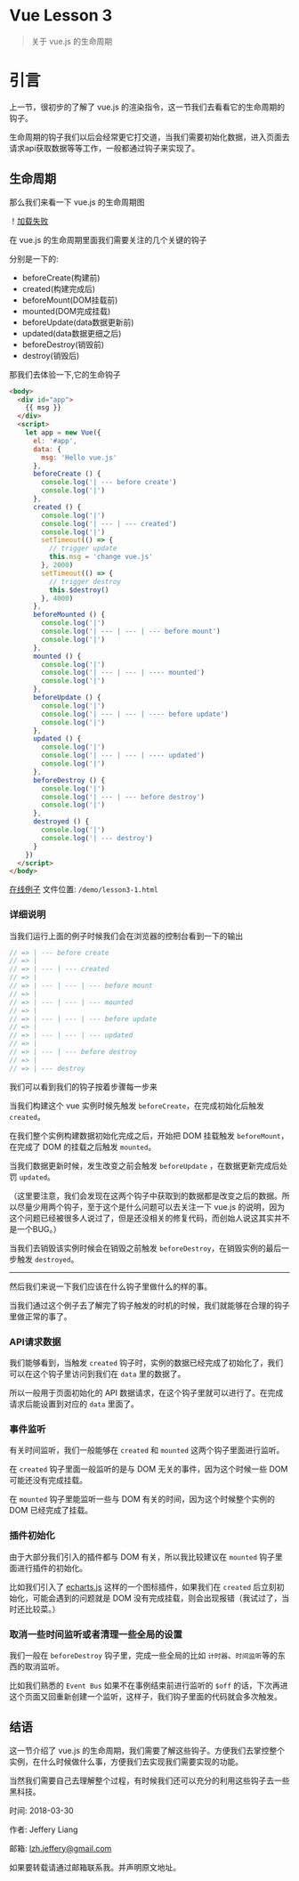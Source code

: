 # Vue Lesson 3

> 关于 vue.js 的生命周期

# 引言

上一节，很初步的了解了 vue.js 的渲染指令，这一节我们去看看它的生命周期的钩子。

生命周期的钩子我们以后会经常更它打交道，当我们需要初始化数据，进入页面去请求api获取数据等等工作，一般都通过钩子来实现了。

## 生命周期

那么我们来看一下 vue.js 的生命周期图

！[加载失败](/static/img/lifecycle.png)

在 vue.js 的生命周期里面我们需要关注的几个关键的钩子

分别是一下的:

* beforeCreate(构建前)
* created(构建完成后)
* beforeMount(DOM挂载前)
* mounted(DOM完成挂载)
* beforeUpdate(data数据更新前)
* updated(data数据更细之后)
* beforeDestroy(销毁前)
* destroy(销毁后)

那我们去体验一下,它的生命钩子

```html
<body>
  <div id="app">
    {{ msg }}
  </div>
  <script>
    let app = new Vue({
      el: '#app',
      data: {
        msg: 'Hello vue.js'
      },
      beforeCreate () {
        console.log('| --- before create')
        console.log('|')
      },
      created () {
        console.log('|')
        console.log('| --- | --- created')
        console.log('|')
        setTimeout(() => {
          // trigger update
          this.msg = 'change vue.js'
        }, 2000)
        setTimeout(() => {
          // trigger destroy
          this.$destroy()
        }, 4000)
      },
      beforeMounted () {
        console.log('|')
        console.log('| --- | --- | --- before mount')
        console.log('|')
      },
      mounted () {
        console.log('|')
        console.log('| --- | --- | ---- mounted')
        console.log('|')
      },
      beforeUpdate () {
        console.log('|')
        console.log('| --- | --- | ---- before update')
        console.log('|')
      },
      updated () {
        console.log('|')
        console.log('| --- | --- | ---- updated')
        console.log('|')
      },
      beforeDestroy () {
        console.log('|')
        console.log('| --- | --- before destroy')
        console.log('|')
      },
      destroyed () {
        console.log('|')
        console.log('| --- destroy')
      }
    })
  </script>
</body>
```

[在线例子](https://jsfiddle.net/JefferyLiang/snuwgwmL/)
文件位置: `/demo/lesson3-1.html`

### 详细说明

当我们运行上面的例子时候我们会在浏览器的控制台看到一下的输出

```javascript
// => | --- before create
// => |
// => | --- | --- created
// => |
// => | --- | --- | --- before mount
// => |
// => | --- | --- | --- mounted
// => |
// => | --- | --- | --- before update
// => |
// => | --- | --- | --- updated
// => |
// => | --- | --- before destroy
// => |
// => | --- destroy
```

我们可以看到我们的钩子按着步骤每一步来

当我们构建这个 vue 实例时候先触发 `beforeCreate`，在完成初始化后触发`created`。

在我们整个实例构建数据初始化完成之后，开始把 DOM 挂载触发 `beforeMount`，在完成了 DOM 的挂载之后触发 `mounted`。

当我们数据更新时候，发生改变之前会触发 `beforeUpdate` ，在数据更新完成后处罚 `updated`。

（这里要注意，我们会发现在这两个钩子中获取到的数据都是改变之后的数据。所以尽量少用两个钩子，至于这个是什么问题可以去关注一下 vue.js 的说明，因为这个问题已经被很多人说过了，但是还没相关的修复代码，而创始人说这其实并不是一个BUG。）

当我们去销毁该实例时候会在销毁之前触发 `beforeDestroy`，在销毁实例的最后一步触发 `destroyed`。

---

然后我们来说一下我们应该在什么钩子里做什么的样的事。

当我们通过这个例子去了解完了钩子触发的时机的时候，我们就能够在合理的钩子里做正常的事了。

### API请求数据

我们能够看到，当触发 `created` 钩子时，实例的数据已经完成了初始化了，我们可以在这个钩子里访问到我们在 `data` 里的数据了。

所以一般用于页面初始化的 API 数据请求，在这个钩子里就可以进行了。在完成请求后能设置到对应的 `data` 里面了。

### 事件监听

有关时间监听，我们一般能够在 `created` 和 `mounted` 这两个钩子里面进行监听。

在 `created` 钩子里面一般监听的是与 DOM 无关的事件，因为这个时候一些 DOM 可能还没有完成挂载。

在 `mounted` 钩子里能监听一些与 DOM 有关的时间，因为这个时候整个实例的 DOM 已经完成了挂载。

### 插件初始化

由于大部分我们引入的插件都与 DOM 有关，所以我比较建议在 `mounted` 钩子里面进行插件的初始化。

比如我们引入了 [echarts.js](http://echarts.baidu.com/) 这样的一个图标插件，如果我们在 `created` 后立刻初始化，可能会遇到的问题就是 DOM 没有完成挂载，则会出现报错（我试过了，当时还比较菜。）

### 取消一些时间监听或者清理一些全局的设置

我们一般在 `beforeDestroy` 钩子里，完成一些全局的比如 `计时器`、`时间监听`等的东西的取消监听。

比如我们熟悉的 `Event Bus` 如果不在事例结束前进行监听的 `$off` 的话，下次再进这个页面又回重新创建一个监听，这样子，我们钩子里面的代码就会多次触发。

## 结语

这一节介绍了 vue.js 的生命周期，我们需要了解这些钩子。方便我们去掌控整个实例，在什么时候做什么事，方便我们去实现我们需要实现的功能。

当然我们需要自己去理解整个过程，有时候我们还可以充分的利用这些钩子去一些黑科技。

时间: 2018-03-30

作者: Jeffery Liang

邮箱: lzh.jeffery@gmail.com

如果要转载请通过邮箱联系我。并声明原文地址。
